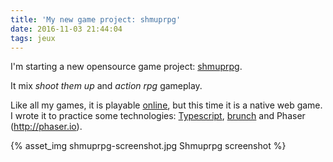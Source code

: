 ```yaml
---
title: 'My new game project: shmuprpg'
date: 2016-11-03 21:44:04
tags: jeux
---
```


I'm starting a new opensource game project: [shmuprpg](https://git.bci.im/shmuprpg/).

It mix *shoot them up* and *action rpg* gameplay.

Like all my games, it is playable [online](http://play.bci.im), but this time
it is a native web game. I wrote it to practice some technologies:
[Typescript](https://www.typescriptlang.org/),
[brunch](http://brunch.io) and Phaser (http://phaser.io).

{% asset_img shmuprpg-screenshot.jpg Shmuprpg screenshot %}